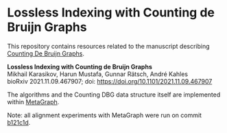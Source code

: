 # Lossless Indexing with Counting de Bruijn Graphs

This repository contains resources related to the manuscript describing [Counting De Bruijn Graphs](https://karasikov.com/publication/counting_dbg/).

**Lossless Indexing with Counting de Bruijn Graphs**<br>
Mikhail Karasikov, Harun Mustafa, Gunnar Rätsch, André Kahles<br>
bioRxiv 2021.11.09.467907; doi: https://doi.org/10.1101/2021.11.09.467907

The algorithms and the Counting DBG data structure itself are implemented within [MetaGraph](https://github.com/ratschlab/metagraph).

Note: all alignment experiments with MetaGraph were run on commit [b121c1d](https://github.com/ratschlab/metagraph/tree/121c1d9639ce9773805b4443a167a2927735d21c).
